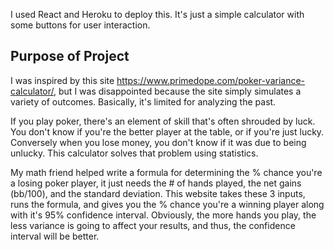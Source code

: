 I used React and Heroku to deploy this. It's just a simple calculator with some buttons for user interaction.

## Purpose of Project
I was inspired by this site https://www.primedope.com/poker-variance-calculator/, but I was disappointed because the site simply simulates a variety of outcomes. Basically, it's limited for analyzing the past.

If you play poker, there's an element of skill that's often shrouded by luck. You don't know if you're the better player at the table, or if you're just lucky. Conversely when you lose money, you don't know if it was due to being unlucky. This calculator solves that problem using statistics.

My math friend helped write a formula for determining the % chance you're a losing poker player, it just needs the # of hands played, the net gains (bb/100), and the standard deviation. This website takes these 3 inputs, runs the formula, and gives you the % chance you're a winning player along with it's 95% confidence interval. Obviously, the more hands you play, the less variance is going to affect your results, and thus, the confidence interval will be better.
